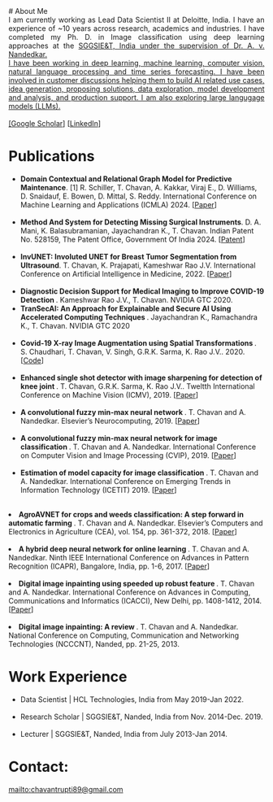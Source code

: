 <head>
<title> 
Trupti Chavan
</title>
</head>
# About Me
<div style = "text-align: justify"> I am currently working as Lead Data Scientist II at Deloitte, India. I have an experience of ~10 years across research, academics and industries. I have completed my Ph. D. in Image classification using deep learning approaches at the <a href="https://www.sggs.ac.in/"> SGGSIE&T, India under the supervision of <a href="https://scholar.google.co.in/citations?hl=en&user=nNveFNUAAAAJ&view_op=list_works&sortby=pubdate"> Dr. A. v. Nandedkar.
<br />
I have been working in deep learning, machine learning, computer vision, natural language processing and time series forecasting. I have been involved in customer discussions helping them to build AI related use cases, idea generation, proposing solutions, data exploration, model development and analysis, and production support. I am also exploring large langugage models (LLMs).
</div>

<br />
[<a href="https://scholar.google.co.in/citations?user=gZe6sSUAAAAJ&hl=en">Google Scholar</a>] [<a href="https://www.linkedin.com/in/trupti-chavan-992a999b">LinkedIn</a>]

# Publications 
<ul>

  <li> <b>  Domain Contextual and Relational Graph Model for Predictive Maintenance</b>. [1]	R. Schiller, T. Chavan, A. Kakkar, Viraj E., D. Williams, D. Snaidauf, E. Bowen, D. Mittal, S. Reddy. International Conference on Machine Learning and Applications (ICMLA) 2024. [<a href="https://www.icmla-conference.org/icmla24/acceptedpapers.html">Paper</a>]</li>
 <br />

 <li> <b>  Method And System for Detecting Missing Surgical Instruments</b>. D. A. Mani, K. Balasubramanian, Jayachandran K., T. Chavan. Indian Patent No. 528159, The Patent Office, Government Of India 2024. [<a href="https://iprsearch.ipindia.gov.in/PublicSearch/PublicationSearch/ApplicationStatus">Patent</a>]</li>
 <br />

 <li> <b>  InvUNET: Involuted UNET for Breast Tumor Segmentation from Ultrasound</b>. T. Chavan, K. Prajapati, Kameshwar Rao J.V. International Conference on Artificial Intelligence in Medicine, 2022. [<a href="https://arxiv.org/pdf/2203.13628.pdf">Paper</a>]</li>
 <br />
 
 <li> <b>  Diagnostic Decision Support for Medical Imaging to Improve COVID-19 Detection </b>. Kameshwar Rao J.V., T. Chavan. NVIDIA GTC 2020.
 <br />
 
 <li> <b>  TranSecAI: An Approach for Explainable and Secure AI Using Accelerated Computing Techniques </b>. Jayachandran K., Ramachandra K., T. Chavan. NVIDIA GTC 2020 </li>
 <br />
 
 <li> <b> Covid-19 X-ray Image Augmentation using Spatial Transformations </b>. S. Chaudhari, T. Chavan, V. Singh, G.R.K. Sarma, K. Rao J.V.. 2020. [<a href="https://github.com/ERS-HCL/Covid-19-X-ray-Image-Augmentation-">Code</a>]</li> 
 <br />

 <li> <b> Enhanced single shot detector with image sharpening for detection of knee joint </b>. T. Chavan, G.R.K. Sarma, K. Rao J.V.. Tweltth International Conference on Machine Vision (ICMV), 2019. [<a href="https://www.spiedigitallibrary.org/conference-proceedings-of-spie/11433/114330C/Enhanced-single-shot-detector-with-image-sharpening-for-detection-of/10.1117/12.2557509.short">Paper</a>]</li>
 <br />

 <li> <b> A convolutional fuzzy min-max neural network </b>. T. Chavan and A. Nandedkar. Elsevier’s Neurocomputing, 2019. [<a href="https://arxiv.org/pdf/1812.10240?ref=https://githubhelp.com">Paper</a>]</li>
 <br />

 <li> <b> A convolutional fuzzy min-max neural network for image classification </b>. T. Chavan and A. Nandedkar. International Conference on Computer Vision and Image Processing (CVIP), 2019. [<a href="https://link.springer.com/chapter/10.1007/978-981-15-4018-9_10">Paper</a>]</li>
 <br />

 <li> <b> Estimation of model capacity for image classification </b>. T. Chavan and A. Nandedkar. International Conference on Emerging Trends in Information Technology (ICETIT) 2019. [<a href="https://link.springer.com/chapter/10.1007/978-3-030-30577-2_44">Paper</a>]</li>
</ul>
 <br />

 <li> <b> AgroAVNET for crops and weeds classification: A step forward in automatic farming </b>. T. Chavan and A. Nandedkar. Elsevier’s Computers and Electronics in Agriculture (CEA), vol. 154, pp. 361-372, 2018. [<a href="https://www.sciencedirect.com/science/article/abs/pii/S0168169918305532">Paper</a>]</li>
</ul>
 <br />

 <li> <b> A hybrid deep neural network for online learning </b>. T. Chavan and A. Nandedkar. Ninth IEEE International Conference on Advances in Pattern Recognition (ICAPR), Bangalore, India, pp. 1-6, 2017. [<a href="https://ieeexplore.ieee.org/abstract/document/8592942">Paper</a>]</li>
</ul>
 <br />

 <li> <b> Digital image inpainting using speeded up robust feature </b>. T. Chavan and A. Nandedkar. International Conference on Advances in Computing, Communications and Informatics (ICACCI), New Delhi, pp. 1408-1412, 2014. [<a href="https://ieeexplore.ieee.org/abstract/document/6968221">Paper</a>]</li>
</ul>
 <br />

 <li> <b> Digital image inpainting: A review </b>. T. Chavan and A. Nandedkar. National Conference on Computing, Communication and Networking Technologies (NCCCNT), Nanded, pp. 21-25, 2013.</li>
</ul>

# Work Experience
<ul>
<li> Data Scientist | HCL Technologies, India from	May 2019-Jan 2022.</li>
 <br />
<li> Research Scholar | SGGSIE&T, Nanded, India from	Nov. 2014-Dec. 2019.</li>
 <br />
<li> Lecturer | SGGSIE&T, Nanded, India from	July 2013-Jan 2014.</li>
</ul>

# Contact:
<mailto:chavantrupti89@gmail.com>

